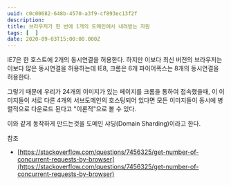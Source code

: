 ```yaml
---
uuid: c0c00682-648b-4570-a3f9-cf893ec13f2f
description: 
title: 브라우저가 한 번에 1개의 도메인에서 내려받는 자원
tags: [  ]
date: 2020-09-03T15:00:00.000Z
---
```









IE7은 한 호스트에 2개의 동시연결을 허용한다. 하지만 이보다 최신 버전의 브라우저는 이보다 많은 동시연결을 허용하는데 IE8, 크롬은 6개 파이어폭스는 8개의 동시연결을 허용한다.

그렇기 때문에 우리가 24개의 이미지가 있는 페이지를 크롬을 통하여 접속했을때, 이 이미지들이 서로 다른 4개의 서브도메인의 호스팅되어 있다면 모든 이미지들이 동시에 병렬적으로 다운로드 된다고 "이론적"으로 볼 수 있다.

이와 같게 동작하게 만드는것을 도메인 샤딩(Domain Sharding)이라고 한다.

참조

- [https://stackoverflow.com/questions/7456325/get-number-of-concurrent-requests-by-browser](https://stackoverflow.com/questions/7456325/get-number-of-concurrent-requests-by-browser)